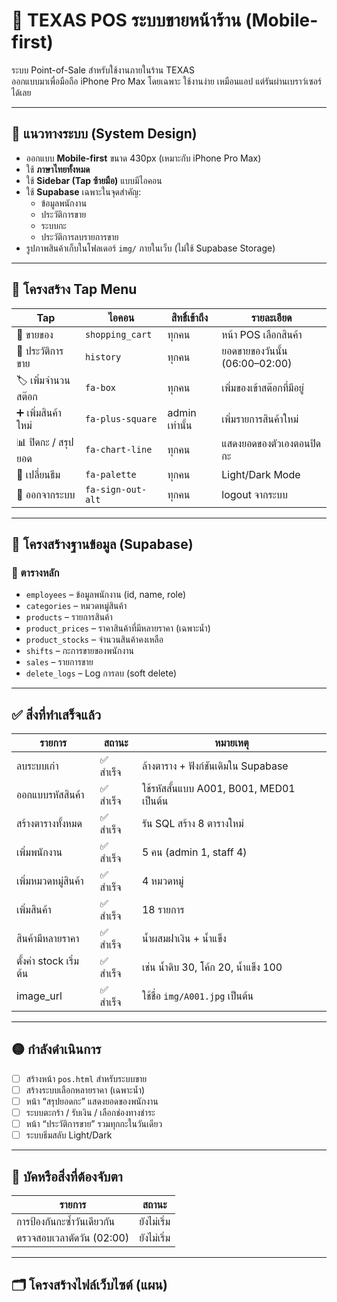 # 🛒 TEXAS POS ระบบขายหน้าร้าน (Mobile-first)

ระบบ Point-of-Sale สำหรับใช้งานภายในร้าน TEXAS  
ออกแบบมาเพื่อมือถือ iPhone Pro Max โดยเฉพาะ ใช้งานง่าย เหมือนแอป แต่รันผ่านเบราว์เซอร์ได้เลย

---

## 📱 แนวทางระบบ (System Design)

- ออกแบบ **Mobile-first** ขนาด 430px (เหมาะกับ iPhone Pro Max)
- ใช้ **ภาษาไทยทั้งหมด**
- ใช้ **Sidebar (Tap ซ้ายมือ)** แบบมีไอคอน
- ใช้ **Supabase** เฉพาะในจุดสำคัญ:
  - ข้อมูลพนักงาน
  - ประวัติการขาย
  - ระบบกะ
  - ประวัติการลบรายการขาย
- รูปภาพสินค้าเก็บในโฟลเดอร์ `img/` ภายในเว็บ (ไม่ใช้ Supabase Storage)

---

## 🧩 โครงสร้าง Tap Menu

| Tap | ไอคอน | สิทธิ์เข้าถึง | รายละเอียด |
|-----|--------|----------------|-------------|
| 🛒 ขายของ | `shopping_cart` | ทุกคน | หน้า POS เลือกสินค้า |
| 📆 ประวัติการขาย | `history` | ทุกคน | ยอดขายของวันนั้น (06:00–02:00) |
| 🏷️ เพิ่มจำนวนสต๊อก | `fa-box` | ทุกคน | เพิ่มของเข้าสต๊อกที่มีอยู่ |
| ➕ เพิ่มสินค้าใหม่ | `fa-plus-square` | admin เท่านั้น | เพิ่มรายการสินค้าใหม่ |
| 📊 ปิดกะ / สรุปยอด | `fa-chart-line` | ทุกคน | แสดงยอดของตัวเองตอนปิดกะ |
| 🎨 เปลี่ยนธีม | `fa-palette` | ทุกคน | Light/Dark Mode |
| 🚪 ออกจากระบบ | `fa-sign-out-alt` | ทุกคน | logout จากระบบ |

---

## 🧱 โครงสร้างฐานข้อมูล (Supabase)

### 🔸 ตารางหลัก
- `employees` – ข้อมูลพนักงาน (id, name, role)
- `categories` – หมวดหมู่สินค้า
- `products` – รายการสินค้า
- `product_prices` – ราคาสินค้าที่มีหลายราคา (เฉพาะน้ำ)
- `product_stocks` – จำนวนสินค้าคงเหลือ
- `shifts` – กะการขายของพนักงาน
- `sales` – รายการขาย
- `delete_logs` – Log การลบ (soft delete)

---

## ✅ สิ่งที่ทำเสร็จแล้ว

| รายการ | สถานะ | หมายเหตุ |
|--------|--------|-----------|
| ลบระบบเก่า | ✅ สำเร็จ | ล้างตาราง + ฟังก์ชันเดิมใน Supabase |
| ออกแบบรหัสสินค้า | ✅ สำเร็จ | ใช้รหัสสั้นแบบ A001, B001, MED01 เป็นต้น |
| สร้างตารางทั้งหมด | ✅ สำเร็จ | รัน SQL สร้าง 8 ตารางใหม่ |
| เพิ่มพนักงาน | ✅ สำเร็จ | 5 คน (admin 1, staff 4) |
| เพิ่มหมวดหมู่สินค้า | ✅ สำเร็จ | 4 หมวดหมู่ |
| เพิ่มสินค้า | ✅ สำเร็จ | 18 รายการ |
| สินค้ามีหลายราคา | ✅ สำเร็จ | น้ำผสมฝาเงิน + น้ำแข็ง |
| ตั้งค่า stock เริ่มต้น | ✅ สำเร็จ | เช่น น้ำดิบ 30, โค้ก 20, น้ำแข็ง 100 |
| image_url | ✅ สำเร็จ | ใช้ชื่อ `img/A001.jpg` เป็นต้น |

---

## 🟡 กำลังดำเนินการ

- [ ] สร้างหน้า `pos.html` สำหรับระบบขาย
- [ ] สร้างระบบเลือกหลายราคา (เฉพาะน้ำ)
- [ ] หน้า “สรุปยอดกะ” แสดงยอดของพนักงาน
- [ ] ระบบตะกร้า / รับเงิน / เลือกช่องทางชำระ
- [ ] หน้า “ประวัติการขาย” รวมทุกกะในวันเดียว
- [ ] ระบบธีมสลับ Light/Dark

---

## 🐞 บัคหรือสิ่งที่ต้องจับตา

| รายการ | สถานะ |
|--------|--------|
| การป้องกันกะซ้ำวันเดียวกัน | ยังไม่เริ่ม |
| ตรวจสอบเวลาตัดวัน (02:00) | ยังไม่เริ่ม |

---

## 🗂️ โครงสร้างไฟล์เว็บไซต์ (แผน)
